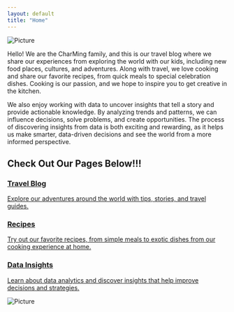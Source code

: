 ```yaml
---
layout: default
title: "Home"
---
```


<div class="image-container">
  <img src="{{ 'assets/images/new-zealand1.JPG' | relative_url }}" alt="Picture">
</div>

Hello! We are the CharMing family, and this is our travel blog where we share our experiences from exploring the world with our kids, including new food places, cultures, and adventures. Along with travel, we love cooking and share our favorite recipes, from quick meals to special celebration dishes. Cooking is our passion, and we hope to inspire you to get creative in the kitchen.

We also enjoy working with data to uncover insights that tell a story and provide actionable knowledge. By analyzing trends and patterns, we can influence decisions, solve problems, and create opportunities. The process of discovering insights from data is both exciting and rewarding, as it helps us make smarter, data-driven decisions and see the world from a more informed perspective.

<h2>Check Out Our Pages Below!!!</h2>

<div class="link-box">
  <a href="{{ site.baseurl }}/travel">
    <div class="box-content">
      <h3>Travel Blog</h3>
      <p>Explore our adventures around the world with tips, stories, and travel guides.</p>
    </div>
  </a>
</div>

<div class="link-box">
  <a href="{{ site.baseurl }}/recipes">
    <div class="box-content">
      <h3>Recipes</h3>
      <p>Try out our favorite recipes, from simple meals to exotic dishes from our cooking experience at home.</p>
    </div>
  </a>
</div>

<div class="link-box">
  <a href="{{ site.baseurl }}/data-insights">
    <div class="box-content">
      <h3>Data Insights</h3>
      <p>Learn about data analytics and discover insights that help improve decisions and strategies.</p>
    </div>
  </a>
</div>

<div class="image-container">
  <img src="{{ 'assets/images/hongkong2.JPG' | relative_url }}" alt="Picture">
</div>
